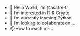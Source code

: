 - 👋 Hello World, I’m @asafre-tr
- 👀 I’m interested in IT & Crypto
- 🌱 I’m currently learning Python
- 💞️ I’m looking to collaborate on ...
- 📫 How to reach me ...

<!---
asafre-tr/asafre-tr is a ✨ special ✨ repository because its `README.md` (this file) appears on your GitHub profile.
You can click the Preview link to take a look at your changes.
--->
